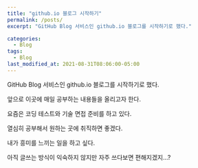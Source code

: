 ```yaml
---
title: "github.io 블로그 시작하기"
permalink: /posts/
excerpt: "GitHub Blog 서비스인 github.io 블로그를 시작하기로 했다."

categories:
  - Blog
tags:
  - Blog
last_modified_at: 2021-08-31T08:06:00-05:00
---
```


GitHub Blog 서비스인 github.io 블로그를 시작하기로 했다.

앞으로 이곳에 매일 공부하는 내용들을 올리고자 한다.

요즘은 코딩 테스트와 기술 면접 준비를 하고 있다.

열심히 공부해서 원하는 곳에 취직하면 좋겠다.

내가 흥미를 느끼는 일을 하고 싶다.

아직 글쓰는 방식이 익숙하지 않지만 자주 쓰다보면 편해지겠지...?

